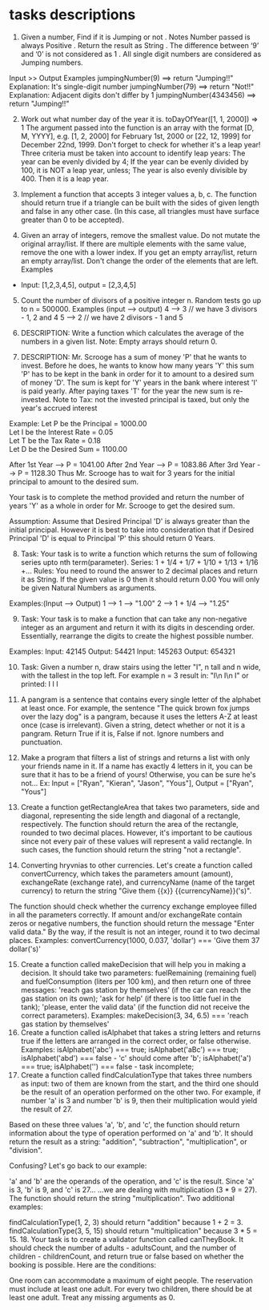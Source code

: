 # tasks descriptions

1.  Given a number, Find if it is Jumping or not .
    Notes
    Number passed is always Positive .
    Return the result as String .
    The difference between ‘9’ and ‘0’ is not considered as 1 .
    All single digit numbers are considered as Jumping numbers.

Input >> Output Examples
jumpingNumber(9) ==> return "Jumping!!"
Explanation:
It's single-digit number
jumpingNumber(79) ==> return "Not!!"
Explanation:
Adjacent digits don't differ by 1
jumpingNumber(4343456) ==> return "Jumping!!"

2. Work out what number day of the year it is.
   toDayOfYear([1, 1, 2000]) => 1
   The argument passed into the function is an array with the format [D, M, YYYY], e.g. [1, 2, 2000] for February 1st, 2000 or [22, 12, 1999] for December 22nd, 1999.
   Don't forget to check for whether it's a leap year! Three criteria must be taken into account to identify leap years:
   The year can be evenly divided by 4;
   If the year can be evenly divided by 100, it is NOT a leap year, unless;
   The year is also evenly divisible by 400. Then it is a leap year.

3. Implement a function that accepts 3 integer values a, b, c. The function should return true if a triangle can be built with the sides of given length and false in any other case.
   (In this case, all triangles must have surface greater than 0 to be accepted).

4. Given an array of integers, remove the smallest value. Do not mutate the original array/list. If there are multiple elements with the same value, remove the one with a lower index. If you get an empty array/list, return an empty array/list.
   Don't change the order of the elements that are left.
   Examples

- Input: [1,2,3,4,5], output = [2,3,4,5]

5. Count the number of divisors of a positive integer n.
   Random tests go up to n = 500000.
   Examples (input --> output)
   4 --> 3 // we have 3 divisors - 1, 2 and 4
   5 --> 2 // we have 2 divisors - 1 and 5

6. DESCRIPTION:
   Write a function which calculates the average of the numbers in a given list.
   Note: Empty arrays should return 0.

7. DESCRIPTION:
   Mr. Scrooge has a sum of money 'P' that he wants to invest. Before he does, he wants to know how many years 'Y' this sum 'P' has to be kept in the bank in order for it to amount to a desired sum of money 'D'.
   The sum is kept for 'Y' years in the bank where interest 'I' is paid yearly. After paying taxes 'T' for the year the new sum is re-invested.
   Note to Tax: not the invested principal is taxed, but only the year's accrued interest

Example:
Let P be the Principal = 1000.00  
 Let I be the Interest Rate = 0.05  
 Let T be the Tax Rate = 0.18  
 Let D be the Desired Sum = 1100.00

After 1st Year -->
P = 1041.00
After 2nd Year -->
P = 1083.86
After 3rd Year -->
P = 1128.30
Thus Mr. Scrooge has to wait for 3 years for the initial principal to amount to the desired sum.

Your task is to complete the method provided and return the number of years 'Y' as a whole in order for Mr. Scrooge to get the desired sum.

Assumption: Assume that Desired Principal 'D' is always greater than the initial principal. However it is best to take into consideration that if Desired Principal 'D' is equal to Principal 'P' this should return 0 Years.

8. Task:
   Your task is to write a function which returns the sum of following series upto nth term(parameter).
   Series: 1 + 1/4 + 1/7 + 1/10 + 1/13 + 1/16 +...
   Rules:
   You need to round the answer to 2 decimal places and return it as String.
   If the given value is 0 then it should return 0.00
   You will only be given Natural Numbers as arguments.

Examples:(Input --> Output)
1 --> 1 --> "1.00"
2 --> 1 + 1/4 --> "1.25"

9. Task:
   Your task is to make a function that can take any non-negative integer as an argument and return it with its digits in descending order. Essentially, rearrange the digits to create the highest possible number.

Examples:
Input: 42145 Output: 54421
Input: 145263 Output: 654321

10. Task:
    Given a number n, draw stairs using the letter "I", n tall and n wide, with the tallest in the top left.
    For example n = 3 result in:
    "I\n I\n I"
    or printed:
    I
    I
    I

11. A pangram is a sentence that contains every single letter of the alphabet at least once. For example, the sentence "The quick brown fox jumps over the lazy dog" is a pangram, because it uses the letters A-Z at least once (case is irrelevant).
    Given a string, detect whether or not it is a pangram. Return True if it is, False if not. Ignore numbers and punctuation.
12. Make a program that filters a list of strings and returns a list with only your friends name in it.
    If a name has exactly 4 letters in it, you can be sure that it has to be a friend of yours! Otherwise, you can be sure he's not...
    Ex: Input = ["Ryan", "Kieran", "Jason", "Yous"], Output = ["Ryan", "Yous"]

13. Create a function getRectangleArea that takes two parameters, side and diagonal, representing the side length and diagonal of a rectangle, respectively. The function should return the area of the rectangle, rounded to two decimal places. However, it's important to be cautious since not every pair of these values will represent a valid rectangle. In such cases, the function should return the string "not a rectangle".

14. Converting hryvnias to other currencies. Let's create a function called convertCurrency, which takes the parameters amount (amount), exchangeRate (exchange rate), and currencyName (name of the target currency) to return the string "Give them {{x}} {{currencyName}}('s)".

The function should check whether the currency exchange employee filled in all the parameters correctly. If amount and/or exchangeRate contain zeros or negative numbers, the function should return the message "Enter valid data."
By the way, if the result is not an integer, round it to two decimal places.
Examples:
convertCurrency(1000, 0.037, 'dollar') === 'Give them 37 dollar('s)'

15. Create a function called makeDecision that will help you in making a decision. It should take two parameters: fuelRemaining (remaining fuel) and fuelConsumption (liters per 100 km), and then return one of three messages:
    'reach gas station by themselves' (if the car can reach the gas station on its own);
    'ask for help' (if there is too little fuel in the tank);
    'please, enter the valid data' (if the function did not receive the correct parameters).
    Examples:
    makeDeсision(3, 34, 6.5) === 'reach gas station by themselves'
16. Create a function called isAlphabet that takes a string letters and returns true if the letters are arranged in the correct order, or false otherwise.
    Examples:
    isAlphabet('abc') === true;
    isAlphabet('aBc') === true;
    isAlphabet('abd') === false - 'c' should come after 'b';
    isAlphabet('a') === true;
    isAlphabet('') === false - task incomplete;
17. Create a function called findCalculationType that takes three numbers as input: two of them are known from the start, and the third one should be the result of an operation performed on the other two. For example, if number 'a' is 3 and number 'b' is 9, then their multiplication would yield the result of 27.

Based on these three values 'a', 'b', and 'c', the function should return information about the type of operation performed on 'a' and 'b'. It should return the result as a string: "addition", "subtraction", "multiplication", or "division".

Confusing? Let's go back to our example:

'a' and 'b' are the operands of the operation, and 'c' is the result.
Since 'a' is 3, 'b' is 9, and 'c' is 27...
...we are dealing with multiplication (3 \* 9 = 27).
The function should return the string "multiplication".
Two additional examples:

findCalculationType(1, 2, 3) should return "addition" because 1 + 2 = 3.
findCalculationType(3, 5, 15) should return "multiplication" because 3 \* 5 = 15. 18.
Your task is to create a validator function called canTheyBook. It should check the number of adults - adultsCount, and the number of children - childrenCount, and return true or false based on whether the booking is possible. Here are the conditions:

One room can accommodate a maximum of eight people.
The reservation must include at least one adult.
For every two children, there should be at least one adult.
Treat any missing arguments as 0.
